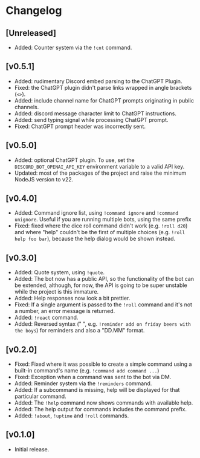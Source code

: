 # Changelog

## [Unreleased]

* Added: Counter system via the `!cnt` command.

## [v0.5.1]

* Added: rudimentary Discord embed parsing to the ChatGPT Plugin.
* Fixed: the ChatGPT plugin didn't parse links wrapped in angle brackets (`<>`).
* Added: include channel name for ChatGPT prompts originating in public channels.
* Added: discord message character limit to ChatGPT instructions.
* Added: send typing signal while processing ChatGPT prompt.
* Fixed: ChatGPT prompt header was incorrectly sent.

## [v0.5.0]

* Added: optional ChatGPT plugin. To use, set the `DISCORD_BOT_OPENAI_API_KEY` environment variable to a valid API key.
* Updated: most of the packages of the project and raise the minimum NodeJS version to v22.

## [v0.4.0]

* Added: Command ignore list, using `!command ignore` and `!command unignore`. Useful if you are running multiple bots, using the same prefix
* Fixed: fixed where the dice roll command didn't work (e.g. `!roll d20`) and where "help" couldn't be the first of multiple choices (e.g. `!roll help foo bar`), because the help dialog would be shown instead.

## [v0.3.0]

* Added: Quote system, using `!quote`.
* Added: The bot now has a public API, so the functionality of the bot can be extended, although, for now, the API is going to be super unstable while the project is this immature.
* Added: Help responses now look a bit prettier.
* Fixed: If a single argument is passed to the `!roll` command and it's not a number, an error message is returned.
* Added: `!react` command.
* Added: Reversed syntax ("<when> <what>", e.g. `!reminder add on friday beers with the boys`) for reminders and also a "DD.MM" format.

## [v0.2.0]

* Fixed: Fixed where it was possible to create a simple command using a built-in command's name (e.g. `!command add command ...`)
* Fixed: Exception when a command was sent to the bot via DM.
* Added: Reminder system via the `!reminders` command.
* Added: If a subcommand is missing, help will be displayed for that particular command.
* Added: The `!help` command now shows commands with available help.
* Added: The help output for commands includes the command prefix.
* Added: `!about`, `!uptime` and `!roll` commands.

## [v0.1.0]

* Initial release.
